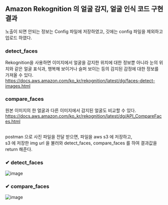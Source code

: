 ## Amazon Rekognition 의 얼굴 감지, 얼굴 인식 코드 구현 결과  


노출이 되면 안되는 정보는 Config 파일에 저장하였고, 깃에는 config 파일을 제외하고 업로드 하였다.  
  


### detect_faces  
Rekognition을 사용하면 이미지에서 얼굴을 감지한 위치에 대한 정보뿐 아니라 눈의 위치와 같은 얼굴 표식과, 행복해 보이거나 슬퍼 보이는 등의 감지된 감정에 대한 정보를 가져올 수 있다.  
https://docs.aws.amazon.com/ko_kr/rekognition/latest/dg/faces-detect-images.html  
  
### compare_faces  
원본 이미지의 한 얼굴과 다른 이미지에서 감지된 얼굴도 비교할 수 있다.  
https://docs.aws.amazon.com/ko_kr/rekognition/latest/dg/API_CompareFaces.html  
  
##    
  

postman 으로 사진 파일을 전달 받으면, 파일을 aws s3 에 저장하고,  
s3 에 저장한 img url 을 불러와 detect_faces, compare_faces 를 하여 결과값을 return 해준다.  



### ✔ detect_faces  

![image](https://user-images.githubusercontent.com/104052659/219991172-6c8cef9e-c17b-4e34-8dc7-9a5ad5ea8c00.png)



### ✔ compare_faces  

![image](https://user-images.githubusercontent.com/104052659/219991219-e84da424-6f64-43b6-83d0-78c96ab54af8.png)


